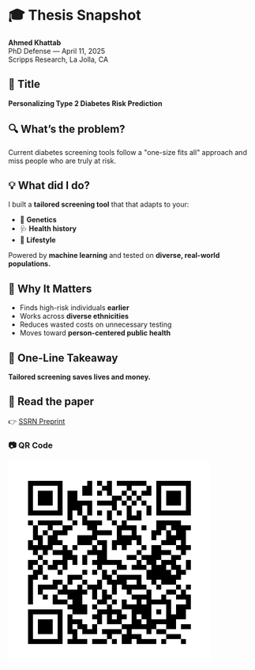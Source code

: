 # 🎓 Thesis Snapshot

**Ahmed Khattab**  
PhD Defense — April 11, 2025  
Scripps Research, La Jolla, CA


## 📌 Title  
**Personalizing Type 2 Diabetes Risk Prediction**


## 🔍 What’s the problem?
Current diabetes screening tools follow a "one-size fits all" approach and miss people who are truly at risk.

## 💡 What did I do?
I built a **tailored screening tool** that that adapts to your:

- 🧬 **Genetics**
- 🩺 **Health history**
- 🏃 **Lifestyle**

Powered by **machine learning** and tested on **diverse, real-world populations.**

## 🚀 Why It Matters  
- Finds high-risk individuals **earlier**
- Works across **diverse ethnicities**
- Reduces wasted costs on unnecessary testing  
- Moves toward **person-centered public health**


## 🔑 One-Line Takeaway  
**Tailored screening saves lives and money.**


## 📄 Read the paper  
👉 [SSRN Preprint](https://papers.ssrn.com/sol3/papers.cfm?abstract_id=5062740)


### 📷 QR Code  
![QR code to paper](khattab_ssrn_qr.png)

